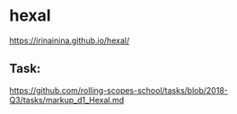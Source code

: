 # hexal

https://irinainina.github.io/hexal/

## Task: 
https://github.com/rolling-scopes-school/tasks/blob/2018-Q3/tasks/markup_d1_Hexal.md
